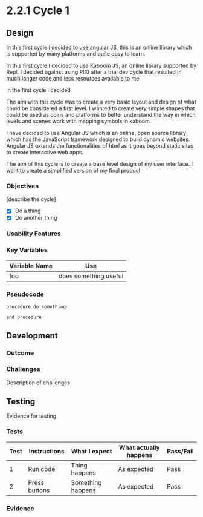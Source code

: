 # 2.2.1 Cycle 1

## Design



In this first cycle i decided to use angular JS, this is an online library which is supported by many platforms and quite easy to learn.&#x20;

In this first cycle I decided to use Kaboom JS, an online library supported by Repl. I decided against using PIXI after a trial dev cycle that resulted in much longer code and less resources available to me.

in the first cycle i decided&#x20;

The aim with this cycle was to create a very basic layout and design of what could be considered a first level. I wanted to create very simple shapes that could be used as coins and platforms to better understand the way in which levels and scenes work with mapping symbols in kaboom.&#x20;

I have decided to use Angular JS which is an online, open source library which has the JavaScript framework designed to build dynamic websites. Angular JS extends the functionalities of html as it goes beyond static sites to create interactive web apps.

The aim of this cycle is to create a base level  design of my user interface. I want to create a simplified version of my final product



### Objectives

\[describe the cycle]

* [x] Do a thing
* [x] Do another thing

### Usability Features

### Key Variables

| Variable Name | Use                   |
| ------------- | --------------------- |
| foo           | does something useful |

### Pseudocode

```
procedure do_something
    
end procedure
```

## Development

### Outcome

### Challenges

Description of challenges

## Testing

Evidence for testing

### Tests

| Test | Instructions  | What I expect     | What actually happens | Pass/Fail |
| ---- | ------------- | ----------------- | --------------------- | --------- |
| 1    | Run code      | Thing happens     | As expected           | Pass      |
| 2    | Press buttons | Something happens | As expected           | Pass      |

### Evidence
